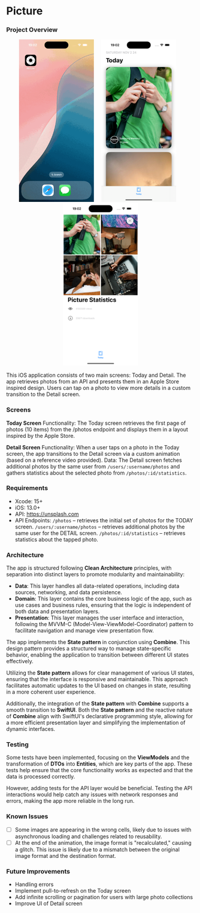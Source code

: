 
# Picture
### Project Overview

<p align="center">
    <img src="README/picture.gif" alt="drawing" width="200"/>
    &nbsp;&nbsp;&nbsp;
    <img src="README/home.png" alt="drawing" width="200"/>
    &nbsp;&nbsp;&nbsp;
    <img src="README/detail.png" alt="drawing" width="200"/>
</p>

This iOS application consists of two main screens: Today and Detail. The app retrieves photos from an API and presents them in an Apple Store inspired design. Users can tap on a photo to view more details in a custom transition to the Detail screen.

### Screens
**Today Screen**
Functionality: The Today screen retrieves the first page of photos (10 items) from the /photos endpoint and displays them in a layout inspired by the Apple Store.

**Detail Screen**
Functionality: When a user taps on a photo in the Today screen, the app transitions to the Detail screen via a custom animation (based on a reference video provided).
Data: The Detail screen fetches additional photos by the same user from `/users/:username/photos` and gathers statistics about the selected photo from `/photos/:id/statistics`.

### Requirements

- Xcode: 15+
- iOS: 13.0+
- API: https://unsplash.com
- API Endpoints:
`/photos` – retrieves the initial set of photos for the TODAY screen.
`/users/:username/photos` – retrieves additional photos by the same user for the DETAIL screen.
`/photos/:id/statistics` – retrieves statistics about the tapped photo.

### Architecture

The app is structured following **Clean Architecture** principles, with separation into distinct layers to promote modularity and maintainability:

- **Data**: This layer handles all data-related operations, including data sources, networking, and data persistence.
- **Domain**: This layer contains the core business logic of the app, such as use cases and business rules, ensuring that the logic is independent of both data and presentation layers.
- **Presentation**: This layer manages the user interface and interaction, following the MVVM-C (Model-View-ViewModel-Coordinator) pattern to facilitate navigation and manage view presentation flow.

The app implements the **State pattern** in conjunction using **Combine**. This design pattern provides a structured way to manage state-specific behavior, enabling the application to transition between different UI states effectively.

Utilizing the **State pattern** allows for clear management of various UI states, ensuring that the interface is responsive and maintainable. This approach facilitates automatic updates to the UI based on changes in state, resulting in a more coherent user experience.

Additionally, the integration of the **State pattern** with **Combine** supports a smooth transition to **SwiftUI**. Both the **State pattern** and the reactive nature of **Combine** align with SwiftUI's declarative programming style, allowing for a more efficient presentation layer and simplifying the implementation of dynamic interfaces.


### Testing

Some tests have been implemented, focusing on the **ViewModels** and the transformation of **DTOs** into **Entities**, which are key parts of the app. These tests help ensure that the core functionality works as expected and that the data is processed correctly.

However, adding tests for the API layer would be beneficial. Testing the API interactions would help catch any issues with network responses and errors, making the app more reliable in the long run.

### Known Issues

- [ ] Some images are appearing in the wrong cells, likely due to issues with asynchronous loading and challenges related to reusability.
- [ ] At the end of the animation, the image format is "recalculated," causing a glitch. This issue is likely due to a mismatch between the original image format and the destination format.

### Future Improvements

- Handling errors
- Implement pull-to-refresh on the Today screen
- Add infinite scrolling or pagination for users with large photo collections
- Improve UI of Detail screen

